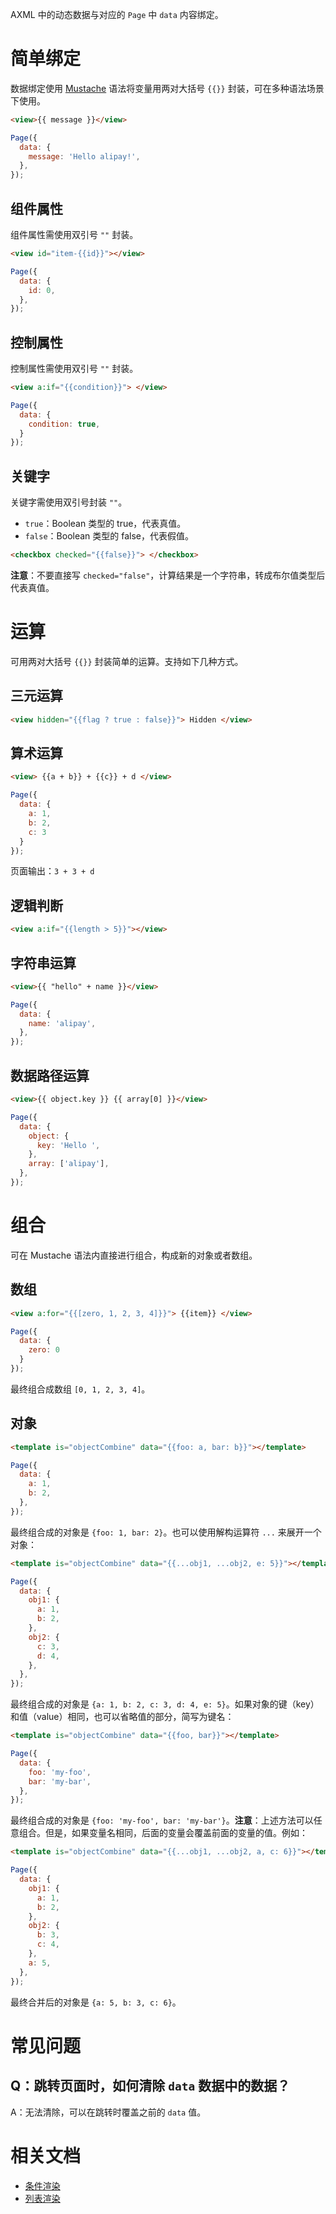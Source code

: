 AXML 中的动态数据与对应的 `Page` 中 `data` 内容绑定。

# 简单绑定

数据绑定使用 [Mustache](https://github.com/mustache/mustache.github.com) 语法将变量用两对大括号 `{{}}` 封装，可在多种语法场景下使用。

```html
<view>{{ message }}</view>
```

```javascript
Page({
  data: {
    message: 'Hello alipay!',
  },
});
```

## 组件属性

组件属性需使用双引号 `""` 封装。

```html
<view id="item-{{id}}"></view>
```

```javascript
Page({
  data: {
    id: 0,
  },
});
```
## 控制属性

控制属性需使用双引号 `""` 封装。

```html
<view a:if="{{condition}}"> </view>
```

```javascript
Page({
  data: {
    condition: true,
  }
});
```

## 关键字

关键字需使用双引号封装 `""`。

- `true`：Boolean 类型的 true，代表真值。
- `false`：Boolean 类型的 false，代表假值。

```html
<checkbox checked="{{false}}"> </checkbox>
```

**注意**：不要直接写 `checked="false"`，计算结果是一个字符串，转成布尔值类型后代表真值。
# 运算

可用两对大括号 `{{}}` 封装简单的运算。支持如下几种方式。

## 三元运算

```html
<view hidden="{{flag ? true : false}}"> Hidden </view>
```

## 算术运算

```html
<view> {{a + b}} + {{c}} + d </view>
```

```javascript
Page({
  data: {
    a: 1,
    b: 2,
    c: 3
  }
});
```

页面输出：`3 + 3 + d`

## 逻辑判断

```html
<view a:if="{{length > 5}}"></view>
```
## 字符串运算

```html
<view>{{ "hello" + name }}</view>
```

```javascript
Page({
  data: {
    name: 'alipay',
  },
});
```

## 数据路径运算

```html
<view>{{ object.key }} {{ array[0] }}</view>
```

```javascript
Page({
  data: {
    object: {
      key: 'Hello ',
    },
    array: ['alipay'],
  },
});
```
# 组合

可在 Mustache 语法内直接进行组合，构成新的对象或者数组。

## 数组

```html
<view a:for="{{[zero, 1, 2, 3, 4]}}"> {{item}} </view>
```

```javascript
Page({
  data: {
    zero: 0
  }
});
```

最终组合成数组 `[0, 1, 2, 3, 4]`。

## 对象

```html
<template is="objectCombine" data="{{foo: a, bar: b}}"></template>
```

```javascript
Page({
  data: {
    a: 1,
    b: 2,
  },
});
```

最终组合成的对象是 `{foo: 1, bar: 2}`。也可以使用解构运算符 `...` 来展开一个对象：

```html
<template is="objectCombine" data="{{...obj1, ...obj2, e: 5}}"></template>
```

```javascript
Page({
  data: {
    obj1: {
      a: 1,
      b: 2,
    },
    obj2: {
      c: 3,
      d: 4,
    },
  },
});
```

最终组合成的对象是 `{a: 1, b: 2, c: 3, d: 4, e: 5}`。如果对象的键（key）和值（value）相同，也可以省略值的部分，简写为键名：

```html
<template is="objectCombine" data="{{foo, bar}}"></template>
```

```javascript
Page({
  data: {
    foo: 'my-foo',
    bar: 'my-bar',
  },
});
```

最终组合成的对象是 `{foo: 'my-foo', bar: 'my-bar'}`。**注意**：上述方法可以任意组合。但是，如果变量名相同，后面的变量会覆盖前面的变量的值。例如：

```html
<template is="objectCombine" data="{{...obj1, ...obj2, a, c: 6}}"></template>
```

```javascript
Page({
  data: {
    obj1: {
      a: 1,
      b: 2,
    },
    obj2: {
      b: 3,
      c: 4,
    },
    a: 5,
  },
});
```

最终合并后的对象是 `{a: 5, b: 3, c: 6}`。
# 常见问题

## Q：跳转页面时，如何清除 `data` 数据中的数据？

A：无法清除，可以在跳转时覆盖之前的 `data` 值。

# 相关文档

- [条件渲染](https://opendocs.alipay.com/mini/framework/conditional-render)
- [列表渲染](https://opendocs.alipay.com/mini/framework/list-render)
